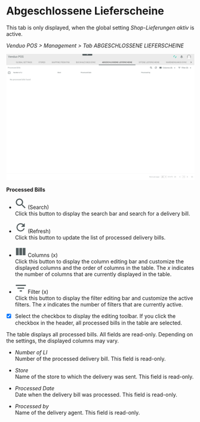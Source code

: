 # Abgeschlossene Lieferscheine

This tab is only displayed, when the global setting *Shop-Lieferungen aktiv* is active.

*Venduo POS > Management > Tab ABGESCHLOSSENE LIEFERSCHEINE*

![Abgeschlossene Lieferscheine](/Assets/Screenshots/POS/Management/AbgeschlosseneLieferscheine/AbgeschlosseneLieferscheine.png "[Abgeschlossene Lieferscheine]")

**Processed Bills**

- ![Search](/Assets/Icons/Search.png "[Search]") (Search)   
  Click this button to display the search bar and search for a delivery bill.

- ![Refresh](/Assets/Icons/Refresh01.png "[Refresh]") (Refresh)   
  Click this button to update the list of processed delivery bills.

- ![Columns](/Assets/Icons/Columns.png "[Columns]") Columns (x)   
  Click this button to display the column editing bar and customize the displayed columns and the order of columns in the table. The *x* indicates the number of columns that are currently displayed in the table.

- ![Filter](/Assets/Icons/Filter.png "[Filter]") Filter (x)   
  Click this button to display the filter editing bar and customize the active filters. The *x* indicates the number of filters that are currently active.

- [x]    
  Select the checkbox to display the editing toolbar. If you click the checkbox in the header, all processed bills in the table are selected.

The table displays all processed bills. All fields are read-only. Depending on the settings, the displayed columns may vary.

- *Number of LI*   
  Number of the processed delivery bill. This field is read-only.

- *Store*   
  Name of the store to which the delivery was sent. This field is read-only.

- *Processed Date*   
  Date when the delivery bill was processed. This field is read-only.

- *Processed by*   
  Name of the delivery agent. This field is read-only.


[comment]: <> (to be completed)
